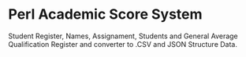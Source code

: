 <h1> Perl Academic Score System</h1>
<p>
Student Register, Names, Assignament, Students and General Average Qualification
Register and converter to .CSV and JSON Structure Data.</p>
